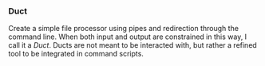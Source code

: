 ### Duct
Create a simple file processor using pipes and redirection through the command line. When both input and output are constrained in this way, I call it a *Duct*. Ducts are not meant to be interacted with, but rather a refined tool to be integrated in command scripts.
